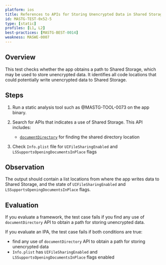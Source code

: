 ```yaml
---
platform: ios
title: References to APIs for Storing Unencrypted Data in Shared Storage
id: MASTG-TEST-0x52-5
type: [static]
profiles: [L1, L2]
best-practices: [MASTG-BEST-0014]
weakness: MASWE-0007
---
```


## Overview

This test checks whether the app obtains a path to Shared Storage, which may be used to store unencrypted data. It identifies all code locations that could potentially write unencrypted data to Shared Storage.

## Steps

1. Run a static analysis tool such as @MASTG-TOOL-0073 on the app binary.

2. Search for APIs that indicates a use of Shared Storage. This API includes:

    - [`documentDirectory`](https://developer.apple.com/documentation/foundation/filemanager/searchpathdirectory/documentdirectory) for finding the shared directory location

3. Check `Info.plist` file for `UIFileSharingEnabled` and `LSSupportsOpeningDocumentsInPlace` flags


## Observation

The output should contain a list locations from where the app writes data to Shared Storage, and the state of  `UIFileSharingEnabled` and `LSSupportsOpeningDocumentsInPlace` flags.

## Evaluation

If you evaluate a framework, the test case fails if you find any use of `documentDirectory` API to obtain a path for storing unencrypted data.

If you evaluate an IPA, the test case fails if both conditions are true:

- find any use of `documentDirectory` API to obtain a path for storing unencrypted data
- `Info.plist` has `UIFileSharingEnabled` and `LSSupportsOpeningDocumentsInPlace` flags enabled
